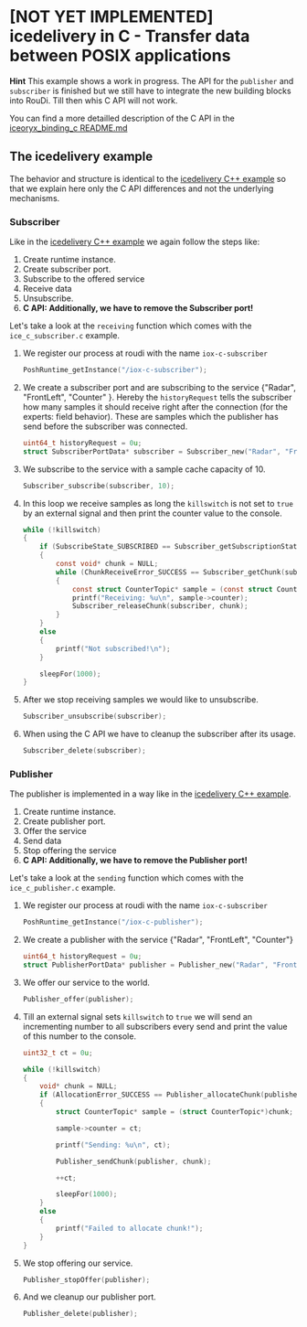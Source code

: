 # [NOT YET IMPLEMENTED] icedelivery in C - Transfer data between POSIX applications

**Hint** This example shows a work in progress. The API for the `publisher` and 
`subscriber` is finished but we still have to integrate the new building blocks
into RouDi. Till then whis C API will not work.

You can find a more detailled description of the C API in the [iceoryx_binding_c README.md](../../iceoryx_binding_c)

## The icedelivery example

The behavior and structure is identical to the [icedelivery C++ example](../icedelivery/) 
so that we explain here only the C API differences and not the 
underlying mechanisms.

### Subscriber

Like in the 
[icedelivery C++ example](../icedelivery/)
we again follow the steps like:
 
 1. Create runtime instance.
 2. Create subscriber port.
 3. Subscribe to the offered service 
 4. Receive data 
 5. Unsubscribe.
 6. **C API: Additionally, we have to remove the Subscriber port!**

Let's take a look at the `receiving` function which comes with the
`ice_c_subscriber.c` example.

 1. We register our process at roudi with the name `iox-c-subscriber`
    ```c
    PoshRuntime_getInstance("/iox-c-subscriber");
    ```
  
 2. We create a subscriber port and are subscribing to the service 
    {"Radar", "FrontLeft", "Counter" }. Hereby the `historyRequest` 
    tells the subscriber how many samples it should receive right 
    after the connection (for the experts: field behavior). These are
    samples which the publisher has send before the subscriber was 
    connected.
    ```c
    uint64_t historyRequest = 0u;
    struct SubscriberPortData* subscriber = Subscriber_new("Radar", "FrontLeft", "Counter", historyRequest);
    ```
 
  3. We subscribe to the service with a sample cache capacity of 10.
     ```c
     Subscriber_subscribe(subscriber, 10);
     ```

  4. In this loop we receive samples as long the `killswitch` is not
     set to `true` by an external signal and then print the counter 
     value to the console.
     ```c
     while (!killswitch)
     {
         if (SubscribeState_SUBSCRIBED == Subscriber_getSubscriptionState(subscriber))
         {
             const void* chunk = NULL;
             while (ChunkReceiveError_SUCCESS == Subscriber_getChunk(subscriber, &chunk))
             {
                 const struct CounterTopic* sample = (const struct CounterTopic*)(chunk);
                 printf("Receiving: %u\n", sample->counter);
                 Subscriber_releaseChunk(subscriber, chunk);
             }
         }
         else
         {
             printf("Not subscribed!\n");
         }

         sleepFor(1000);
     }
     ```
  
  5. After we stop receiving samples we would like to unsubscribe.
     ```c
     Subscriber_unsubscribe(subscriber);
     ```

  6. When using the C API we have to cleanup the subscriber after 
     its usage.
     ```c
     Subscriber_delete(subscriber);
     ```

### Publisher
The publisher is implemented in a way like in the
[icedelivery C++ example](../icedelivery/).

 1. Create runtime instance.
 2. Create publisher port.
 3. Offer the service 
 4. Send data 
 5. Stop offering the service
 6. **C API: Additionally, we have to remove the Publisher port!**

Let's take a look at the `sending` function which comes with the
`ice_c_publisher.c` example.

 1. We register our process at roudi with the name `iox-c-subscriber`
    ```c
    PoshRuntime_getInstance("/iox-c-publisher");
    ```
 2. We create a publisher with the service 
    {"Radar", "FrontLeft", "Counter"}
    ```c
    uint64_t historyRequest = 0u;
    struct PublisherPortData* publisher = Publisher_new("Radar", "FrontLeft", "Counter", historyRequest);
    ```
 3. We offer our service to the world.
    ```c
    Publisher_offer(publisher);
    ```

 4. Till an external signal sets `killswitch` to `true` we will send an
    incrementing number to all subscribers every send and print the
    value of this number to the console.
    ```c
    uint32_t ct = 0u;
    
    while (!killswitch)
    {
        void* chunk = NULL;
        if (AllocationError_SUCCESS == Publisher_allocateChunk(publisher, &chunk, sizeof(struct CounterTopic)))
        {
            struct CounterTopic* sample = (struct CounterTopic*)chunk;
    
            sample->counter = ct;
    
            printf("Sending: %u\n", ct);
    
            Publisher_sendChunk(publisher, chunk);
    
            ++ct;
    
            sleepFor(1000);
        }
        else
        {
            printf("Failed to allocate chunk!");
        }
    }
    ```

 5. We stop offering our service.
    ```c
    Publisher_stopOffer(publisher);
    ```

 6. And we cleanup our publisher port.
    ```c
    Publisher_delete(publisher);
    ```